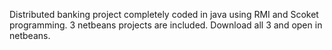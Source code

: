 Distributed banking project completely coded in java using RMI and Scoket programming.
3 netbeans projects are included.
Download all 3 and open in netbeans.
